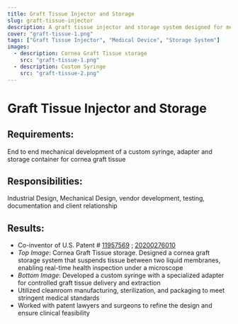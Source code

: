 ```yaml
---
title: Graft Tissue Injector and Storage
slug: graft-tissue-injector
description: A graft tissue injector and storage system designed for medical applications.
cover: "graft-tissue-1.png"
tags: ["Graft Tissue Injector", "Medical Device", "Storage System"]
images:
  - description: Cornea Graft Tissue storage
    src: "graft-tissue-1.png"
  - description: Custom Syringe
    src: "graft-tissue-2.png"
---
```


# Graft Tissue Injector and Storage

## Requirements:

End to end mechanical development of a custom syringe, adapter and storage container for cornea graft tissue

## Responsibilities:

Industrial Design, Mechanical Design, vendor development, testing, documentation and client relationship

## Results:

- Co-inventor of U.S. Patent # [11957569](https://patents.justia.com/patent/11957569) ; [20200276010](https://patents.justia.com/patent/20200276010)
- _Top Image_: Cornea Graft Tissue storage. Designed a cornea graft storage system that suspends tissue between two liquid
  membranes, enabling real-time health inspection under a microscope
- _Bottom Image_: Developed a custom syringe with a specialized adapter for controlled graft tissue delivery and extraction
- Utilized cleanroom manufacturing, sterilization, and packaging to meet stringent medical standards
- Worked with patent lawyers and surgeons to refine the design and ensure clinical feasibility
